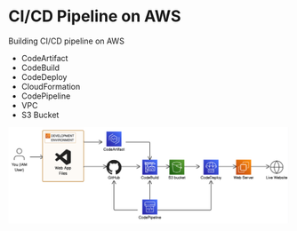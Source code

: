 # CI/CD Pipeline on AWS

Building CI/CD pipeline on AWS

  - CodeArtifact
  - CodeBuild
  - CodeDeploy
  - CloudFormation
  - CodePipeline
  - VPC
  - S3 Bucket

![CI/CD Pipeline](<setup/aws-cicd (1).png>)